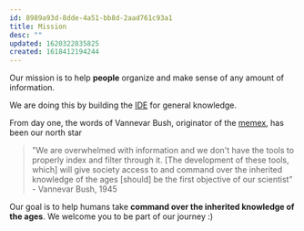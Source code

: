 ```yaml
---
id: 8989a93d-8dde-4a51-bb8d-2aad761c93a1
title: Mission
desc: ""
updated: 1620322835825
created: 1618412194244
---
```


Our mission is to help **people** organize and make sense of any amount of information.

We are doing this by building the [IDE](https://en.wikipedia.org/wiki/Integrated_development_environment) for general knowledge.

From day one, the words of Vannevar Bush, originator of the [memex](https://en.wikipedia.org/wiki/Memex), has been our north star

> "We are overwhelmed with information and we don't have the tools to properly index and filter through it. [The development of these tools, which] will give society access to and command over the inherited knowledge of the ages [should] be the first objective of our scientist" - Vannevar Bush, 1945

Our goal is to help humans take **command over the inherited knowledge of the ages**. We welcome you to be part of our journey :)
